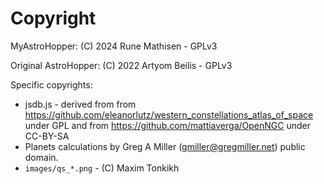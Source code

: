 # Copyright

MyAstroHopper: (C) 2024 Rune Mathisen - GPLv3

Original AstroHopper: (C) 2022 Artyom Beilis - GPLv3

Specific copyrights:

-   jsdb.js - derived from from <https://github.com/eleanorlutz/western_constellations_atlas_of_space> under GPL
    and from <https://github.com/mattiaverga/OpenNGC> under CC-BY-SA
-   Planets calculations by Greg A Miller (gmiller@gregmiller.net) public domain.
-   `images/qs_*.png` - (C) Maxim Tonkikh

